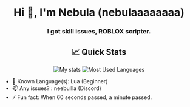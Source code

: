 <h1 align="center">Hi 👋, I'm Nebula (nebulaaaaaaaa)</h1>
<h3 align="center">I got skill issues, ROBLOX scripter.</h3>

<h2 align="center">📈 Quick Stats </h2> 

<p align="center">
  <img src="https://github-readme-stats.vercel.app/api?username=nebulaaaaaaaa&show_icons=true&theme=radical" alt="My stats">
  <img src="https://github-readme-stats.vercel.app/api/top-langs/?username=charlesbel&layout=compact&show_icons=true&theme=radical" alt="Most Used Languages">
</p>

- 🌱 Known Language(s): Lua (Beginner)
- 📫 Any issues? : neebullla (Discord)
- ⚡ Fun fact: When 60 seconds passed, a minute passed.






